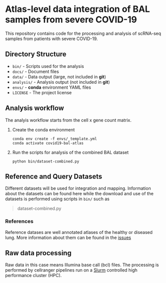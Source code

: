 # Atlas-level data integration of BAL samples from severe COVID-19

This repository contains code for the processing and analysis of scRNA-seq samples from patients with severe COVID-19.

## Directory Structure

* `bin/` - Scripts used for the analysis
* `docs/` - Document files
* `data/` - Data output (large, not included in **git**)
* `analysis/` - Analysis output (not included in **git**)
* `envs/` - **conda** environment YAML files
* `LICENSE` - The project license

## Analysis workflow

The analyis workflow starts from the cell x gene count matrix.

1. Create the conda environment
   ```
   conda env create -f envs/_template.yml
   conda activate covid19-bal-atlas
   ```
1. Run the scripts for analysis of the combined BAL dataset
   ```
   python bin/dataset-combined.py
   ```

## Reference and Query Datasets

Different datasets will be used for integration and mapping. Information about the datasets can be found here while the download and use of the datasets is performed using scripts in `bin/` such as
> dataset-combined.py

### References

Reference datases are well annotated atlases of the healthy or diseased lung. More information about them can be found in the [issues](https://github.com/saliba-lab/covid19-bal-atlas-integration/issues)

## Raw data processing

Raw data in this case means Illumina base call (bcl) files. The processing is performed by cellranger pipelines run on a [Slurm](https://slurm.schedmd.com/overview.html) controlled high performance cluster (HPC).

